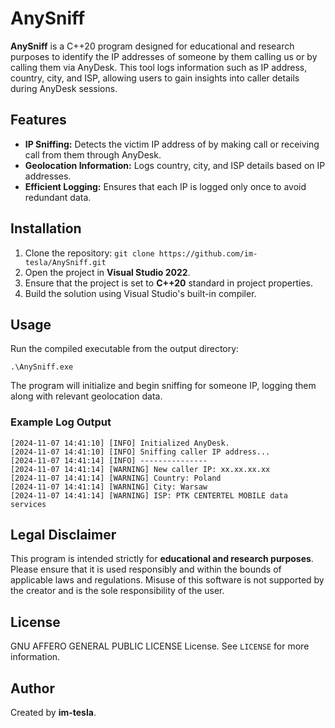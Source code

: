 # AnySniff

**AnySniff** is a C++20 program designed for educational and research purposes to identify the IP addresses of someone by them calling us or by calling them via AnyDesk. This tool logs information such as IP address, country, city, and ISP, allowing users to gain insights into caller details during AnyDesk sessions.

## Features

- **IP Sniffing:** Detects the victim IP address of by making call or receiving call from them through AnyDesk.
- **Geolocation Information:** Logs country, city, and ISP details based on IP addresses.
- **Efficient Logging:** Ensures that each IP is logged only once to avoid redundant data.

## Installation

1. Clone the repository:
   `git clone https://github.com/im-tesla/AnySniff.git`
2. Open the project in **Visual Studio 2022**.
3. Ensure that the project is set to **C++20** standard in project properties.
4. Build the solution using Visual Studio's built-in compiler.

## Usage

Run the compiled executable from the output directory:
```
.\AnySniff.exe
```
The program will initialize and begin sniffing for someone IP, logging them along with relevant geolocation data.

### Example Log Output
```
[2024-11-07 14:41:10] [INFO] Initialized AnyDesk.
[2024-11-07 14:41:10] [INFO] Sniffing caller IP address...
[2024-11-07 14:41:14] [INFO] ---------------
[2024-11-07 14:41:14] [WARNING] New caller IP: xx.xx.xx.xx
[2024-11-07 14:41:14] [WARNING] Country: Poland
[2024-11-07 14:41:14] [WARNING] City: Warsaw
[2024-11-07 14:41:14] [WARNING] ISP: PTK CENTERTEL MOBILE data services
```

## Legal Disclaimer

This program is intended strictly for **educational and research purposes**. Please ensure that it is used responsibly and within the bounds of applicable laws and regulations. Misuse of this software is not supported by the creator and is the sole responsibility of the user.

## License

GNU AFFERO GENERAL PUBLIC LICENSE License. See `LICENSE` for more information.

## Author

Created by **im-tesla**.
